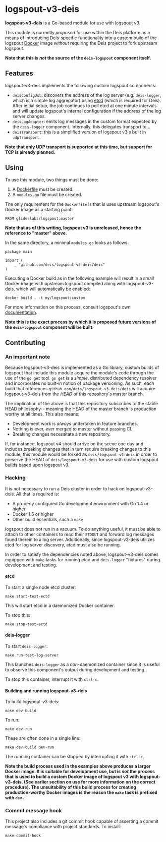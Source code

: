 # logspout-v3-deis

__logspout-v3-deis__ is a Go-based module for use with [logspout](https://github.com/gliderlabs/logspout) v3.

This module is currently _proposed_ for use within the Deis platform as a means of introducing Deis-specific functionality into a custom build of the logspout [Docker](https://www.docker.com/) image _without_ requiring the Deis project to fork upstream logspout.

__Note that this is _not_ the source of the `deis-logspout` component itself.__

## Features

logspout-v3-deis implements the following custom logspout components:

* `deisConfigJob`: discovers the address of the log server (e.g. `deis-logger`, which is a simple log aggregator) using [etcd](https://coreos.com/etcd/) (which is required for Deis).  After initial setup, the job continues to poll etcd at one minute intervals and will update logspout's internal configuration if the address of the log server changes.
* `deisLogAdapter`: emits log messages in the custom format expected by the `deis-logger` component.  Internally, this delegates transport to...
* `deisTransport`: this is a simplified version of logspout v3's built in `udpTransport`.

__Note that only UDP transport is supported at this time, but support for TCP is already planned.__

## Using

To use this module, two things must be done:

1. A [Dockerfile](https://docs.docker.com/reference/builder/) must be created.
2. A `modules.go` file must be created.

The only requirement for the `Dockerfile` is that is uses upstream logspout's Docker image as a starting point:

```
FROM gliderlabs/logspout:master
```

__Note that as of this writing, logspout v3 is unreleased, hence the reference to "master" above.__

In the same directory, a minimal `modules.go` looks as follows:

```
package main

import (
	_ "github.com/deis/logspout-v3-deis/deis"
)

```

Executing a Docker build as in the following example will result in a small Docker image with upstream logspout compiled along with logspout-v3-deis, which will automatically be enabled:

```
docker build . -t my/logspout:custom
```

For more information on this process, consult logspout's own [documentation](https://github.com/gliderlabs/logspout/tree/master/custom).

__Note this is the exact process by which it is proposed future versions of the `deis-logspout` component will be built.__

## Contributing

### An important note

Because logspout-v3-deis is implemented as a Go library, custom builds of logspout that include this module acquire the module's code through the use of the `go get` tool.  `go get` is a _simple_, distributed dependency resolver and incorporates no built-in notion of package versioning.  As such, each build that references `github.com/deis/logspout-v3-deis/deis` will acquire logspout-v3-deis from the _HEAD_ of this repository's master branch.

The implication of the above is that this repository subscribes to the stable HEAD philosophy-- meaning the HEAD of the master branch is production worthy at all times.  This also means:

* Development work is _always_ undertaken in feature branches.
* Nothing is ever, _ever_ merged to master without passing CI.
* Breaking changes necessitate a new repository.

If, for instance, logspout v4 should arrive on the scene one day and includes breaking changes that in turn require breaking changes to this module, this module would be forked as `deis/logspout-v4-deis` in order to preserve the HEAD of `deis/logspout-v3-deis` for use with custom logspout builds based upon logspout v3.

### Hacking

It is not necessary to run a Deis cluster in order to hack on logspout-v3-deis.  All that is required is:

* A properly configured Go development environment with Go 1.4 or higher
* Docker 1.5 or higher
* Other build essentials, such a `make`

logspout does not run in a vacuum.  To do anything useful, it must be able to attach to other containers to read their `STDOUT` and forward log messages found therein to a log server.  Additionally, since logspout-v3-deis utilizes etcd for log server discovery, etcd must also be running.

In order to satisfy the dependencies noted above, logspout-v3-deis comes equipped with `make` tasks for running etcd and `deis-logger` "fixtures" during development and testing.


#### etcd

To start a single node etcd cluster:

```
make start-test-ectd
```

This will start etcd in a daemonized Docker container.

To stop this:

```
make stop-test-ectd
```

#### deis-logger

To start `deis-logger`:

```
make run-test-log-server
```

This launches `deis-logger` as a _non_-daemonized container since it is useful to observe this component's output during development and testing.

To stop this container, interrupt it with `ctrl-c`.

#### Building and running logspout-v3-deis

To build logspout-v3-deis:

```
make dev-build
```

To run:

```
make dev-run
```

These are often done in a single line:

```
make dev-build dev-run
```

The running container can be stopped by interrupting it with `ctrl-c`.

__Note the build process used in the examples above produces a larger Docker image.  It is suitable for development use, but is _not_ the process that is used to build a custom Docker image of logspout v3 with logspout-v3-deis.  (See earlier section on use for more information on the correct procedure).  The unsuitability of this build process for creating production-worthy Docker images is the reason the `make` task is prefixed with `dev-`.__

### Commit message hook

This project also includes a git commit hook capable of asserting a commit message's compliance with project standards.  To install:

```
make commit-hook
```